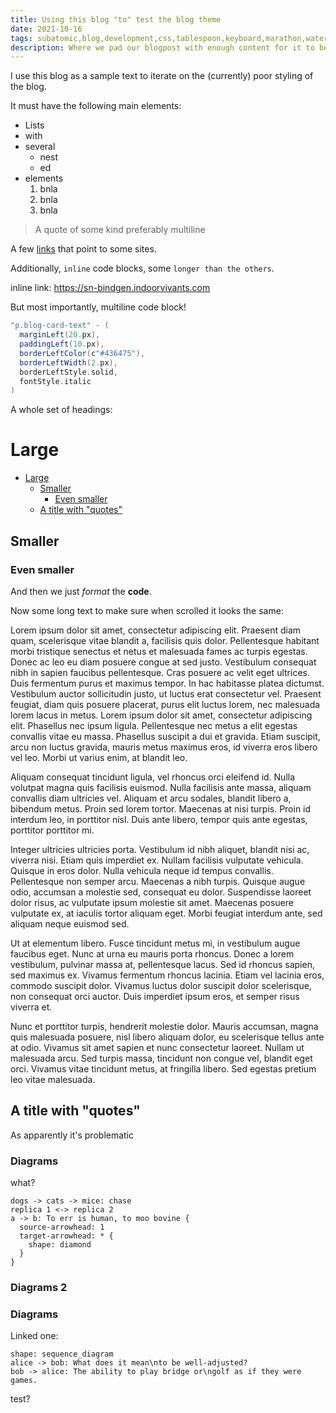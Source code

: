 ```yaml
---
title: Using this blog "to" test the blog theme
date: 2021-10-16
tags: subatomic,blog,development,css,tablespoon,keyboard,marathon,waterfall,carousel,teapot,sunglasses,backpack,firefly,skyscraper,quicksand,headphones,blueberry,thunderstorm,spaceship,nightmare,overcoat,pineapple,flashlight,backbone
description: Where we pad our blogpost with enough content for it to be a feasible test of blog theme
---
```


I use this blog as a sample text to iterate on the (currently) poor styling of
the blog.

It must have the following main elements:

- Lists
- with
- several
  - nest
  - ed
- elements
  1. bnla
  1. bnla
  1. bnla

> A quote of some kind
> preferably multiline

A few [links](https://subatomic.indoorvivants.com) that point to some sites.


Additionally, `inline` code blocks, some `longer than the others`.

inline link: https://sn-bindgen.indoorvivants.com

But most importantly, multiline code block!

```scala
"p.blog-card-text" - (
  marginLeft(20.px),
  paddingLeft(10.px),
  borderLeftColor(c"#436475"),
  borderLeftWidth(2.px),
  borderLeftStyle.solid,
  fontStyle.italic
)
```

A whole set of headings:

# Large

<!--toc:start-->
- [Large](#large)
  - [Smaller](#smaller)
    - [Even smaller](#even-smaller)
  - [A title with "quotes"](#a-title-with-quotes)
<!--toc:end-->

## Smaller
### Even smaller

And then we just *format* the **code**. 


Now some long text to make sure when scrolled it looks the same:


Lorem ipsum dolor sit amet, consectetur adipiscing elit. Praesent diam quam, scelerisque vitae blandit a, facilisis quis dolor. Pellentesque habitant morbi tristique senectus et netus et malesuada fames ac turpis egestas. Donec ac leo eu diam posuere congue at sed justo. Vestibulum consequat nibh in sapien faucibus pellentesque. Cras posuere ac velit eget ultrices. Duis fermentum purus et maximus tempor. In hac habitasse platea dictumst. Vestibulum auctor sollicitudin justo, ut luctus erat consectetur vel. Praesent feugiat, diam quis posuere placerat, purus elit luctus lorem, nec malesuada lorem lacus in metus. Lorem ipsum dolor sit amet, consectetur adipiscing elit. Phasellus nec ipsum ligula. Pellentesque nec metus a elit egestas convallis vitae eu massa. Phasellus suscipit a dui et gravida. Etiam suscipit, arcu non luctus gravida, mauris metus maximus eros, id viverra eros libero vel leo. Morbi ut varius enim, at blandit leo.

Aliquam consequat tincidunt ligula, vel rhoncus orci eleifend id. Nulla volutpat magna quis facilisis euismod. Nulla facilisis ante massa, aliquam convallis diam ultricies vel. Aliquam et arcu sodales, blandit libero a, bibendum metus. Proin sed lorem tortor. Maecenas at nisi turpis. Proin id interdum leo, in porttitor nisl. Duis ante libero, tempor quis ante egestas, porttitor porttitor mi.

Integer ultricies ultricies porta. Vestibulum id nibh aliquet, blandit nisi ac, viverra nisi. Etiam quis imperdiet ex. Nullam facilisis vulputate vehicula. Quisque in eros dolor. Nulla vehicula neque id tempus convallis. Pellentesque non semper arcu. Maecenas a nibh turpis. Quisque augue odio, accumsan a molestie sed, consequat eu dolor. Suspendisse laoreet dolor risus, ac vulputate ipsum molestie sit amet. Maecenas posuere vulputate ex, at iaculis tortor aliquam eget. Morbi feugiat interdum ante, sed aliquam neque euismod sed.

Ut at elementum libero. Fusce tincidunt metus mi, in vestibulum augue faucibus eget. Nunc at urna eu mauris porta rhoncus. Donec a lorem vestibulum, pulvinar massa at, pellentesque lacus. Sed id rhoncus sapien, sed maximus ex. Vivamus fermentum rhoncus lacinia. Etiam vel lacinia eros, commodo suscipit dolor. Vivamus luctus dolor suscipit dolor scelerisque, non consequat orci auctor. Duis imperdiet ipsum eros, et semper risus viverra et.

Nunc et porttitor turpis, hendrerit molestie dolor. Mauris accumsan, magna quis malesuada posuere, nisl libero aliquam dolor, eu scelerisque tellus ante at odio. Vivamus sit amet sapien et nunc consectetur laoreet. Nullam ut malesuada arcu. Sed turpis massa, tincidunt non congue vel, blandit eget orci. Vivamus vitae tincidunt metus, at fringilla libero. Sed egestas pretium leo vitae malesuada.

## A title with "quotes"

As apparently it's problematic

### Diagrams

what?

```d2:sample-1
dogs -> cats -> mice: chase
replica 1 <-> replica 2
a -> b: To err is human, to moo bovine {
  source-arrowhead: 1
  target-arrowhead: * {
    shape: diamond
  }
}
```


### Diagrams 2


### Diagrams

Linked one:

```d2:test-sequence
shape: sequence_diagram
alice -> bob: What does it mean\nto be well-adjusted?
bob -> alice: The ability to play bridge or\ngolf as if they were games.
```


test?
